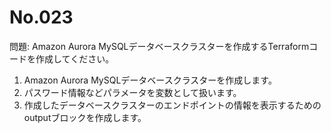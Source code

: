 # No.023

問題: Amazon Aurora MySQLデータベースクラスターを作成するTerraformコードを作成してください。

1. Amazon Aurora MySQLデータベースクラスターを作成します。
1. パスワード情報などパラメータを変数として扱います。
1. 作成したデータベースクラスターのエンドポイントの情報を表示するためのoutputブロックを作成します。
